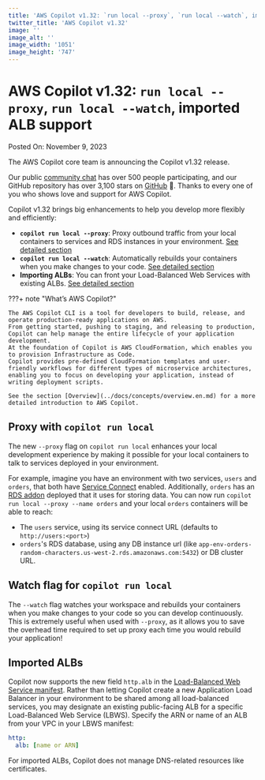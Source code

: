 ```yaml
---
title: 'AWS Copilot v1.32: `run local --proxy`, `run local --watch`, imported ALB support'
twitter_title: 'AWS Copilot v1.32'
image: ''
image_alt: ''
image_width: '1051'
image_height: '747'
---
```


# AWS Copilot v1.32: `run local --proxy`, `run local --watch`, imported ALB support

Posted On: November 9, 2023

The AWS Copilot core team is announcing the Copilot v1.32 release.

Our public [сommunity сhat](https://app.gitter.im/#/room/#aws_copilot-cli:gitter.im) has over 500 people participating, and our GitHub repository has over 3,100 stars on [GitHub](http://github.com/aws/copilot-cli/) 🚀.
Thanks to every one of you who shows love and support for AWS Copilot.

Copilot v1.32 brings big enhancements to help you develop more flexibly and efficiently:

- **`copilot run local --proxy`**: Proxy outbound traffic from your local containers to services and RDS instances in your environment. [See detailed section](#proxy-with-copilot-run-local)
- **`copilot run local --watch`**: Automatically rebuilds your containers when you make changes to your code. [See detailed section](#watch-flag-for-copilot-run-local)
- **Importing ALBs**: You can front your Load-Balanced Web Services with existing ALBs. [See detailed section](#imported-albs)

???+ note "What’s AWS Copilot?"

    The AWS Copilot CLI is a tool for developers to build, release, and operate production-ready applications on AWS.
    From getting started, pushing to staging, and releasing to production, Copilot can help manage the entire lifecycle of your application development.
    At the foundation of Copilot is AWS CloudFormation, which enables you to provision Infrastructure as Code.
    Copilot provides pre-defined CloudFormation templates and user-friendly workflows for different types of microservice architectures,
    enabling you to focus on developing your application, instead of writing deployment scripts.

    See the section [Overview](../docs/concepts/overview.en.md) for a more detailed introduction to AWS Copilot.

## Proxy with `copilot run local`

The new `--proxy` flag on `copilot run local` enhances your local development experience by making it possible for your local containers to talk to services deployed in your environment.

For example, imagine you have an environment with two services, `users` and `orders`, that both have [Service Connect](../docs/manifest/lb-web-service.md#network-connect) enabled.
Additionally, `orders` has an [RDS addon](../docs/developing/addons/workload.md) deployed that it uses for storing data.
You can now run `copilot run local --proxy --name orders` and your local `orders` containers will be able to reach:

- The `users` service, using its service connect URL (defaults to `http://users:<port>`)
- `orders`'s RDS database, using any DB instance url (like `app-env-orders-random-characters.us-west-2.rds.amazonaws.com:5432`) or DB cluster URL.

## Watch flag for `copilot run local`

The `--watch` flag watches your workspace and rebuilds your containers when you make changes to your code so you can develop continuously. This is extremely useful when used with `--proxy`, as it allows you to save the overhead time required to set up proxy each time you would rebuild your application!

## Imported ALBs

Copilot now supports the new field `http.alb` in the [Load-Balanced Web Service manifest](../docs/manifest/lb-web-service.en.md). Rather than letting Copilot create a new Application Load Balancer in your environment to be shared among all load-balanced services, you may designate an existing public-facing ALB for a specific Load-Balanced Web Service (LBWS). Specify the ARN or name of an ALB from your VPC in your LBWS manifest:

```yaml
http:
  alb: [name or ARN]
```
For imported ALBs, Copilot does not manage DNS-related resources like certificates.  